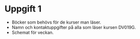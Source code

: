 # Uppgift 1

- Böcker som behövs för de kurser man läser.
- Namn och kontaktuppgifter på alla som läser kursen DV019G.
- Schemat för veckan.
